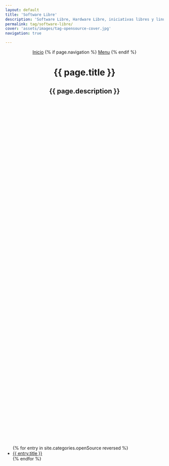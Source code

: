 ```yaml
---
layout: default
title: 'Software Libre'
description: 'Software Libre, Hardware Libre, iniciativas libres y linux.'
permalink: tag/software-libre/
cover: 'assets/images/tag-opensource-cover.jpg'
navigation: true

---
```


<header class="main-header {% if page.cover %}"
        style="height: 30vh;background-image: url({{ site.baseurl }}{{ page.cover }}) {% else %}no-cover{% endif %}">
        <div class="post-bg-adjust"></div>
    <nav class="main-nav overlay clearfix">
        <a class="home-button icon-arrow-left" href="{{ site.baseurl }}" ><span class="word">Inicio</span></a>
        {% if page.navigation %}
            <a class="menu-button icon-menu" href="#"><span class="word">Menu</span></a>
        {% endif %}
    </nav>
    <div class="vertical">
        <div class="main-header-content inner">
            <h1 class="page-title">{{ page.title }}</h1>
            <h2 class="page-description">{{ page.description }}</h2>
        </div>
    </div>
</header>

<main id="content" class="content category-tag" role="main">
      <ul>
        {% for entry in site.categories.openSource reversed %}
            <article class="tutorial">
            <li><a href="{{ site.baseurl }}{{ entry.url | remove: '/' }}">{{ entry.title }}</a></li>
            </article>
        {% endfor %}
      </ul>
</main>